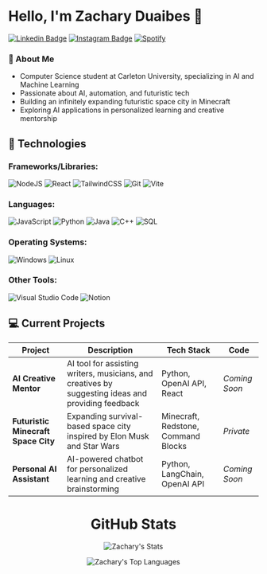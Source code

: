 # Hello, I'm Zachary Duaibes 🚀

[![Linkedin Badge](https://img.shields.io/badge/-zacharyduaibes-blue?style=flat&logo=Linkedin&logoColor=white&link=https://www.linkedin.com/in/zacharyduaibes/)](www.linkedin.com/in/zachary-duaibes)
[![Instagram Badge](https://img.shields.io/badge/-zacharyduaibes-purple?style=flat&logo=instagram&logoColor=white&link=https://instagram.com/zacharyduaibes/)](http://instagram.com/zach_duaibes/)
[![Spotify](https://img.shields.io/badge/Spotify-1ED760?logo=spotify&logoColor=white)](https://open.spotify.com/user/tokmr537hdu8okg6281gzs1st?si=97440e81c23341e7)

### 🤖 About Me 
- Computer Science student at Carleton University, specializing in AI and Machine Learning
- Passionate about AI, automation, and futuristic tech
- Building an infinitely expanding futuristic space city in Minecraft
- Exploring AI applications in personalized learning and creative mentorship

## 🔧 Technologies

### Frameworks/Libraries:
![NodeJS](https://img.shields.io/badge/Node.js-%23339933.svg?style=flat&logo=node.js&logoColor=white)
![React](https://img.shields.io/badge/React-%2320232a.svg?logo=react&logoColor=%2361DAFB)
![TailwindCSS](https://img.shields.io/badge/Tailwind%20CSS-%2338B2AC.svg?logo=tailwind-css&logoColor=white)
![Git](https://img.shields.io/badge/Git-F05032?style=flat&logo=git&logoColor=fff)
![Vite](https://img.shields.io/badge/Vite-646CFF?logo=vite&logoColor=fff)

### Languages:
![JavaScript](https://img.shields.io/badge/-JavaScript-black?style=flat&logo=javascript)
![Python](https://img.shields.io/badge/-Python-black?style=flat&logo=Python)
![Java](https://img.shields.io/badge/Java-ED8B00?style=flat&logo=openjdk&logoColor=white)
![C++](https://img.shields.io/badge/C++-%2300599C.svg?style=flat&logo=c%2B%2B&logoColor=white)
![SQL](https://img.shields.io/badge/-SQL-336791?style=flat&logo=postgresql&logoColor=white)

### Operating Systems:
![Windows](https://custom-icon-badges.demolab.com/badge/Windows-0078D6?logo=windows11&logoColor=white)
![Linux](https://img.shields.io/badge/Linux-FCC624?logo=linux&logoColor=black)

### Other Tools:
![Visual Studio Code](https://custom-icon-badges.demolab.com/badge/Visual%20Studio%20Code-0078d7.svg?logo=vsc&logoColor=white)
![Notion](https://img.shields.io/badge/Notion-000?logo=notion&logoColor=fff)

## 💻 Current Projects

| Project | Description | Tech Stack | Code |
|---------|-------------|------------|------|
| **AI Creative Mentor** | AI tool for assisting writers, musicians, and creatives by suggesting ideas and providing feedback | Python, OpenAI API, React | *Coming Soon* |
| **Futuristic Minecraft Space City** | Expanding survival-based space city inspired by Elon Musk and Star Wars | Minecraft, Redstone, Command Blocks | *Private* |
| **Personal AI Assistant** | AI-powered chatbot for personalized learning and creative brainstorming | Python, LangChain, OpenAI API | *Coming Soon* |

<div align="center">

  <h1>GitHub Stats</h1>
  
</div>
<div align="center">
  
  ![Zachary's Stats](https://github-readme-stats.vercel.app/api?username=zacharyduaibes&theme=dark&show_icons=true&hide_border=true&count_private=true)
  
</div>
<div align="center">

  ![Zachary's Top Languages](https://github-readme-stats.vercel.app/api/top-langs/?username=zacharyduaibes&theme=dark&show_icons=true&hide_border=true&layout=compact)

</div>
